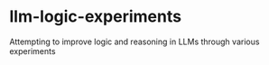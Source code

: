 # llm-logic-experiments
Attempting to improve logic and reasoning in LLMs through various experiments
